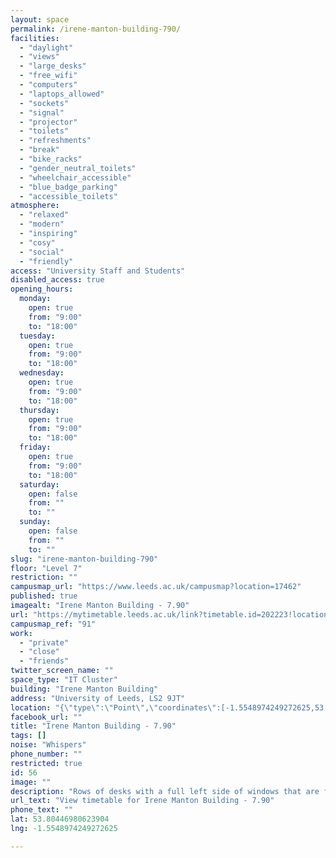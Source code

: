 ```yaml
---
layout: space
permalink: /irene-manton-building-790/
facilities:
  - "daylight"
  - "views"
  - "large_desks"
  - "free_wifi"
  - "computers"
  - "laptops_allowed"
  - "sockets"
  - "signal"
  - "projector"
  - "toilets"
  - "refreshments"
  - "break"
  - "bike_racks"
  - "gender_neutral_toilets"
  - "wheelchair_accessible"
  - "blue_badge_parking"
  - "accessible_toilets"
atmosphere:
  - "relaxed"
  - "modern"
  - "inspiring"
  - "cosy"
  - "social"
  - "friendly"
access: "University Staff and Students"
disabled_access: true
opening_hours:
  monday:
    open: true
    from: "9:00"
    to: "18:00"
  tuesday:
    open: true
    from: "9:00"
    to: "18:00"
  wednesday:
    open: true
    from: "9:00"
    to: "18:00"
  thursday:
    open: true
    from: "9:00"
    to: "18:00"
  friday:
    open: true
    from: "9:00"
    to: "18:00"
  saturday:
    open: false
    from: ""
    to: ""
  sunday:
    open: false
    from: ""
    to: ""
slug: "irene-manton-building-790"
floor: "Level 7"
restriction: ""
campusmap_url: "https://www.leeds.ac.uk/campusmap?location=17462"
published: true
imagealt: "Irene Manton Building - 7.90"
url: "https://mytimetable.leeds.ac.uk/link?timetable.id=202223!location!6856E1BEE4EE6ABF22261FF5840C4F62"
campusmap_ref: "91"
work:
  - "private"
  - "close"
  - "friends"
twitter_screen_name: ""
space_type: "IT Cluster"
building: "Irene Manton Building"
address: "University of Leeds, LS2 9JT"
location: "{\"type\":\"Point\",\"coordinates\":[-1.5548974249272625,53.80446980623904]}"
facebook_url: ""
title: "Irene Manton Building - 7.90"
tags: []
noise: "Whispers"
phone_number: ""
restricted: true
id: 56
image: ""
description: "Rows of desks with a full left side of windows that are facing a beautiful side of campus allowing plenty of natural light into the study area. 41 seat capacity."
url_text: "View timetable for Irene Manton Building - 7.90"
phone_text: ""
lat: 53.80446980623904
lng: -1.5548974249272625

---
```

